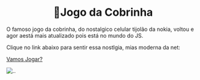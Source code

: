 <h1 align="center">🐍Jogo da Cobrinha</h1>

O famoso jogo da cobrinha, do nostalgico celular tijolão da nokia, voltou e agor aestá mais atualizado pois está no mundo do JS.

Clique no link abaixo para sentir essa nostlgia, mias moderna da net:

[Vamos Jogar?](https://dinos-s.github.io/Cobrinha-JS/)

![..](../assets/SnakeGame.gif)